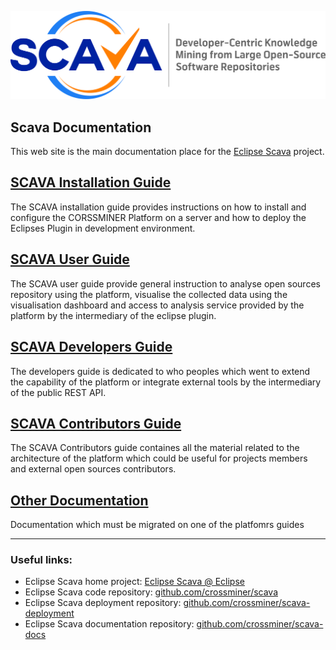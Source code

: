 ![Alt](scava-header.jpg)
## Scava Documentation

This web site is the main documentation place for the [Eclipse Scava](https://projects.eclipse.org/projects/technology.scava) project.

## [SCAVA Installation Guide](installation-guide/index.md)
The SCAVA installation guide provides instructions on how to install and configure the CORSSMINER Platform on a server and how to deploy the Eclipses Plugin in development environment. 

## [SCAVA User Guide](user-guide/index.md)
The SCAVA user guide provide general instruction to analyse open sources repository using the platform, visualise the collected data using the visualisation dashboard and access to analysis service provided by the platform by the intermediary of the eclipse plugin.

## [SCAVA Developers Guide](developers-guide/index.md)
The developers guide is dedicated to who peoples which went to extend the capability of the platform or integrate external tools by the intermediary of the public REST API.

## [SCAVA Contributors Guide](contributers-guide/index.md)
The SCAVA Contributors guide containes all the material related to the architecture of the platform which could be useful for projects members and external open sources contributors.

## [Other Documentation](others/index.md)
Documentation which must be migrated on one of the platfomrs guides


---



### Useful links:

* Eclipse Scava home project: [Eclipse Scava @ Eclipse](https://projects.eclipse.org/projects/technology.scava)
* Eclipse Scava code repository: [github.com/crossminer/scava](https://github.com/crossminer/scava)
* Eclipse Scava deployment repository: [github.com/crossminer/scava-deployment](https://github.com/crossminer/scava-deployment)
* Eclipse Scava documentation repository: [github.com/crossminer/scava-docs](https://github.com/crossminer/scava-docs)

